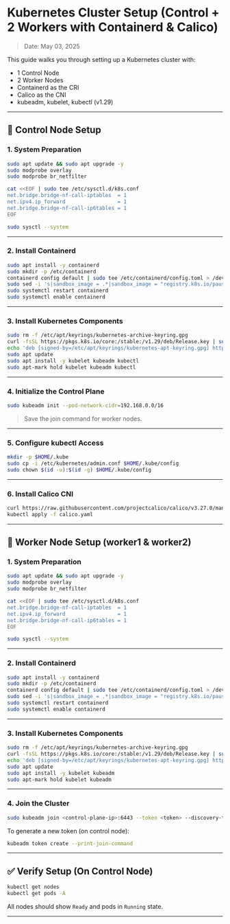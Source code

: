 # Kubernetes Cluster Setup (Control + 2 Workers with Containerd & Calico)

> Date: May 03, 2025

This guide walks you through setting up a Kubernetes cluster with:

- 1 Control Node
- 2 Worker Nodes
- Containerd as the CRI
- Calico as the CNI
- kubeadm, kubelet, kubectl (v1.29)

---

## 🚀 Control Node Setup

### 1. System Preparation

```bash
sudo apt update && sudo apt upgrade -y
sudo modprobe overlay
sudo modprobe br_netfilter

cat <<EOF | sudo tee /etc/sysctl.d/k8s.conf
net.bridge.bridge-nf-call-iptables  = 1
net.ipv4.ip_forward                 = 1
net.bridge.bridge-nf-call-ip6tables = 1
EOF

sudo sysctl --system
```

---

### 2. Install Containerd

```bash
sudo apt install -y containerd
sudo mkdir -p /etc/containerd
containerd config default | sudo tee /etc/containerd/config.toml > /dev/null
sudo sed -i 's|sandbox_image = .*|sandbox_image = "registry.k8s.io/pause:3.9"|' /etc/containerd/config.toml
sudo systemctl restart containerd
sudo systemctl enable containerd
```

---

### 3. Install Kubernetes Components

```bash
sudo rm -f /etc/apt/keyrings/kubernetes-archive-keyring.gpg
curl -fsSL https://pkgs.k8s.io/core:/stable:/v1.29/deb/Release.key | sudo gpg --dearmor -o /etc/apt/keyrings/kubernetes-apt-keyring.gpg
echo 'deb [signed-by=/etc/apt/keyrings/kubernetes-apt-keyring.gpg] https://pkgs.k8s.io/core:/stable:/v1.29/deb/ /' | sudo tee /etc/apt/sources.list.d/kubernetes.list
sudo apt update
sudo apt install -y kubelet kubeadm kubectl
sudo apt-mark hold kubelet kubeadm kubectl
```

---

### 4. Initialize the Control Plane

```bash
sudo kubeadm init --pod-network-cidr=192.168.0.0/16
```

> Save the join command for worker nodes.

---

### 5. Configure kubectl Access

```bash
mkdir -p $HOME/.kube
sudo cp -i /etc/kubernetes/admin.conf $HOME/.kube/config
sudo chown $(id -u):$(id -g) $HOME/.kube/config
```

---

### 6. Install Calico CNI

```bash
curl https://raw.githubusercontent.com/projectcalico/calico/v3.27.0/manifests/calico.yaml -O
kubectl apply -f calico.yaml
```

---

## 🧩 Worker Node Setup (worker1 & worker2)

### 1. System Preparation

```bash
sudo apt update && sudo apt upgrade -y
sudo modprobe overlay
sudo modprobe br_netfilter

cat <<EOF | sudo tee /etc/sysctl.d/k8s.conf
net.bridge.bridge-nf-call-iptables  = 1
net.ipv4.ip_forward                 = 1
net.bridge.bridge-nf-call-ip6tables = 1
EOF

sudo sysctl --system
```

---

### 2. Install Containerd

```bash
sudo apt install -y containerd
sudo mkdir -p /etc/containerd
containerd config default | sudo tee /etc/containerd/config.toml > /dev/null
sudo sed -i 's|sandbox_image = .*|sandbox_image = "registry.k8s.io/pause:3.8"|' /etc/containerd/config.toml
sudo systemctl restart containerd
sudo systemctl enable containerd
```

---

### 3. Install Kubernetes Components

```bash
sudo rm -f /etc/apt/keyrings/kubernetes-archive-keyring.gpg
curl -fsSL https://pkgs.k8s.io/core:/stable:/v1.29/deb/Release.key | sudo gpg --dearmor -o /etc/apt/keyrings/kubernetes-apt-keyring.gpg
echo 'deb [signed-by=/etc/apt/keyrings/kubernetes-apt-keyring.gpg] https://pkgs.k8s.io/core:/stable:/v1.29/deb/ /' | sudo tee /etc/apt/sources.list.d/kubernetes.list
sudo apt update
sudo apt install -y kubelet kubeadm
sudo apt-mark hold kubelet kubeadm
```

---

### 4. Join the Cluster

```bash
sudo kubeadm join <control-plane-ip>:6443 --token <token> --discovery-token-ca-cert-hash sha256:<hash>
```

To generate a new token (on control node):

```bash
kubeadm token create --print-join-command
```

---

## ✅ Verify Setup (On Control Node)

```bash
kubectl get nodes
kubectl get pods -A
```

All nodes should show `Ready` and pods in `Running` state.

---
